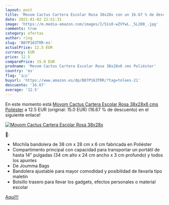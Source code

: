 ```yaml
---
layout: post
title: 'Movom Cactus Cartera Escolar Rosa 38x28x con un 16.67 % de descuento'
date: 2021-01-02 22:51:31
image: 'https://m.media-amazon.com/images/I/51s0-wZVYwL._SL200_.jpg'
comments: true
category: ofertas
author: ring
slug: 'B07P163TRR-es'
actualPrice: 12.5 EUR
currency: EUR
price: 12.5
comparePrice: 15.0 EUR
prodname: 'Movom Cactus Cartera Escolar Rosa 38x28x6 cms Poliéster'
country: 'es'
flag: '🇪🇸'
buyurl: 'https://www.amazon.es/dp/B07P163TRR/?tag=tolees-21'
descuento: '16.67'
average: '12.5'
---
```


En este momento está [Movom Cactus Cartera Escolar Rosa 38x28x6 cms Poliéster](https://www.amazon.es/dp/B07P163TRR/?tag=tolees-21) a 12.5 EUR (original: 15.0 EUR) (16.67 %  de descuento) en el siguiente enlace!

[![Movom Cactus Cartera Escolar Rosa 38x28x](https://m.media-amazon.com/images/I/51s0-wZVYwL._SL200_.jpg)](https://www.amazon.es/dp/B07P163TRR/?tag=tolees-21)

🔎:

- Mochila bandolera de 38 cm x 28 cm x 6 cm fabricada en Poliéster
- Compartimento principal con capacidad para transportar un portátil de hasta 14" pulgadas (34 cm alto x 24 cm ancho x 3 cm profundo) y todos los apuntes
- De Joumma Bags
- Bandolera ajustable para mayor comodidad y posibilidad de llevarla tipo maletín
- Bolsillo trasero para llevar los gadgets, efectos personales o material escolar

[Aquí!!!](https://www.amazon.es/dp/B07P163TRR/?tag=tolees-21)
